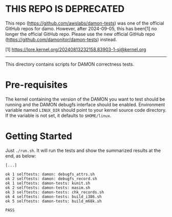 THIS REPO IS DEPRECATED
=======================

This repo (https://github.com/awslabs/damon-tests) was one of the official
GitHub repos for damo.  However, after 2024-09-05, this has been[1] no longer
the official GitHub repo.  Please use the new official GitHub repo
(https://github.com/damonitor/damon-tests) instead.

[1] https://lore.kernel.org/20240813232158.83903-1-sj@kernel.org

---

This directory contains scripts for DAMON correctness tests.

Pre-requisites
==============

The kernel containing the version of the DAMON you want to test should be
running and the DAMON debugfs interface should be enabled.  Environment
variable named `LINUX_DIR` should point to your kernel source code directory.
If the variable is not set, it defaults to `$HOME/linux`.

Getting Started
===============

Just `./run.sh`.  It will run the tests and show the summarized results at the
end, as below:

    [...]

    ok 1 selftests: damon: debugfs_attrs.sh
    ok 2 selftests: damon: debugfs_record.sh
    ok 1 selftests: damon-tests: kunit.sh
    ok 2 selftests: damon-tests: masim.sh
    ok 3 selftests: damon-tests: chk_records.sh
    ok 4 selftests: damon-tests: build_i386.sh
    ok 5 selftests: damon-tests: build_m68k.sh
    
    PASS
